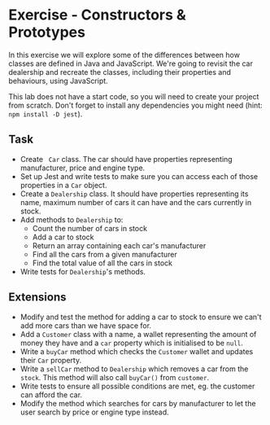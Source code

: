 # Exercise - Constructors & Prototypes

In this exercise we will explore some of the differences between how classes are defined in Java and JavaScript. We're going to revisit the car dealership and recreate the classes, including their properties and behaviours, using JavaScript.

This lab does not have a start code, so you will need to create your project from scratch. Don't forget to install any dependencies you might need (hint: `npm install -D jest`).

## Task

- Create ` Car` class. The car should have properties representing manufacturer, price and engine type.
- Set up Jest and write tests to make sure you can access each of those properties in a `Car` object.
- Create a `Dealership` class. It should have properties representing its name, maximum number of cars it can have and the cars currently in stock.
- Add methods to `Dealership` to:
  - Count the number of cars in stock
  - Add a car to stock
  - Return an array containing each car's manufacturer
  - Find all the cars from a given manufacturer
  - Find the total value of all the cars in stock
- Write tests for `Dealership`'s methods.

## Extensions

- Modify and test the method for adding a car to stock to ensure we can't add more cars than we have space for.
- Add a `Customer` class with a name, a wallet representing the amount of money they have and a `car` property which is initialised to be `null`. 
- Write a `buyCar` method which checks the `Customer` wallet and updates their `Car` property.
- Write a `sellCar` method to `Dealership` which removes a car from the `stock`. This method will also call `buyCar()` from `customer`. 
- Write tests to ensure all possible conditions are met, eg. the customer can afford the car.
- Modify the method which searches for cars by manufacturer to let the user search by price or engine type instead.
